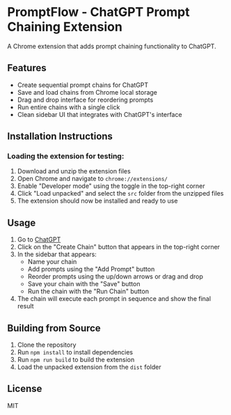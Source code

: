 
# PromptFlow - ChatGPT Prompt Chaining Extension

A Chrome extension that adds prompt chaining functionality to ChatGPT.

## Features

- Create sequential prompt chains for ChatGPT
- Save and load chains from Chrome local storage
- Drag and drop interface for reordering prompts
- Run entire chains with a single click
- Clean sidebar UI that integrates with ChatGPT's interface

## Installation Instructions

### Loading the extension for testing:

1. Download and unzip the extension files
2. Open Chrome and navigate to `chrome://extensions/`
3. Enable "Developer mode" using the toggle in the top-right corner
4. Click "Load unpacked" and select the `src` folder from the unzipped files
5. The extension should now be installed and ready to use

## Usage

1. Go to [ChatGPT](https://chatgpt.com/)
2. Click on the "Create Chain" button that appears in the top-right corner
3. In the sidebar that appears:
   - Name your chain
   - Add prompts using the "Add Prompt" button
   - Reorder prompts using the up/down arrows or drag and drop
   - Save your chain with the "Save" button
   - Run the chain with the "Run Chain" button
4. The chain will execute each prompt in sequence and show the final result

## Building from Source

1. Clone the repository
2. Run `npm install` to install dependencies
3. Run `npm run build` to build the extension
4. Load the unpacked extension from the `dist` folder

## License

MIT
